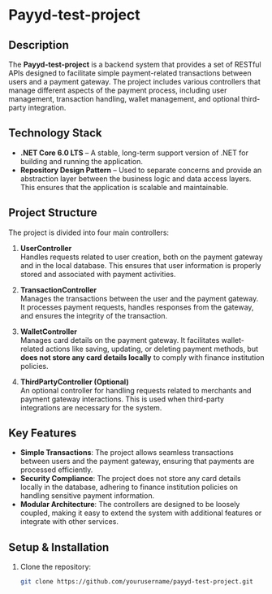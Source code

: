 # Payyd-test-project

## Description

The **Payyd-test-project** is a backend system that provides a set of RESTful APIs designed to facilitate simple payment-related transactions between users and a payment gateway. The project includes various controllers that manage different aspects of the payment process, including user management, transaction handling, wallet management, and optional third-party integration.

## Technology Stack

- **.NET Core 6.0 LTS** – A stable, long-term support version of .NET for building and running the application.
- **Repository Design Pattern** – Used to separate concerns and provide an abstraction layer between the business logic and data access layers. This ensures that the application is scalable and maintainable.

## Project Structure

The project is divided into four main controllers:

1. **UserController**  
   Handles requests related to user creation, both on the payment gateway and in the local database. This ensures that user information is properly stored and associated with payment activities.

2. **TransactionController**  
   Manages the transactions between the user and the payment gateway. It processes payment requests, handles responses from the gateway, and ensures the integrity of the transaction.

3. **WalletController**  
   Manages card details on the payment gateway. It facilitates wallet-related actions like saving, updating, or deleting payment methods, but **does not store any card details locally** to comply with finance institution policies.

4. **ThirdPartyController (Optional)**  
   An optional controller for handling requests related to merchants and payment gateway interactions. This is used when third-party integrations are necessary for the system.

## Key Features

- **Simple Transactions**: The project allows seamless transactions between users and the payment gateway, ensuring that payments are processed efficiently.
- **Security Compliance**: The project does not store any card details locally in the database, adhering to finance institution policies on handling sensitive payment information.
- **Modular Architecture**: The controllers are designed to be loosely coupled, making it easy to extend the system with additional features or integrate with other services.
  
## Setup & Installation

1. Clone the repository:
   ```bash
   git clone https://github.com/yourusername/payyd-test-project.git
